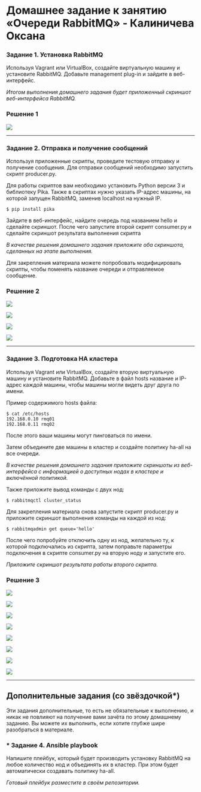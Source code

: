 # Домашнее задание к занятию «Очереди RabbitMQ» - Калиничева Оксана

### Задание 1. Установка RabbitMQ

Используя Vagrant или VirtualBox, создайте виртуальную машину и установите RabbitMQ.
Добавьте management plug-in и зайдите в веб-интерфейс.

*Итогом выполнения домашнего задания будет приложенный скриншот веб-интерфейса RabbitMQ.*

### Решение 1

![](https://github.com/oksana-kalinicheva/gitlab-hw/blob/sdb-11-04/img/sdb-11-04_01.jpg.jpg)

---

### Задание 2. Отправка и получение сообщений

Используя приложенные скрипты, проведите тестовую отправку и получение сообщения.
Для отправки сообщений необходимо запустить скрипт producer.py.

Для работы скриптов вам необходимо установить Python версии 3 и библиотеку Pika.
Также в скриптах нужно указать IP-адрес машины, на которой запущен RabbitMQ, заменив localhost на нужный IP.

```shell script
$ pip install pika
```

Зайдите в веб-интерфейс, найдите очередь под названием hello и сделайте скриншот.
После чего запустите второй скрипт consumer.py и сделайте скриншот результата выполнения скрипта

*В качестве решения домашнего задания приложите оба скриншота, сделанных на этапе выполнения.*

Для закрепления материала можете попробовать модифицировать скрипты, чтобы поменять название очереди и отправляемое сообщение.

### Решение 2

![](https://github.com/oksana-kalinicheva/gitlab-hw/blob/sdb-11-04/img/sdb-11-04_02.jpg.jpg)

![](https://github.com/oksana-kalinicheva/gitlab-hw/blob/sdb-11-04/img/sdb-11-04_03.jpg.jpg)

![](https://github.com/oksana-kalinicheva/gitlab-hw/blob/sdb-11-04/img/sdb-11-04_04.jpg.jpg)

![](https://github.com/oksana-kalinicheva/gitlab-hw/blob/sdb-11-04/img/sdb-11-04_05.jpg.jpg)

---

### Задание 3. Подготовка HA кластера

Используя Vagrant или VirtualBox, создайте вторую виртуальную машину и установите RabbitMQ.
Добавьте в файл hosts название и IP-адрес каждой машины, чтобы машины могли видеть друг друга по имени.

Пример содержимого hosts файла:
```shell script
$ cat /etc/hosts
192.168.0.10 rmq01
192.168.0.11 rmq02
```
После этого ваши машины могут пинговаться по имени.

Затем объедините две машины в кластер и создайте политику ha-all на все очереди.

*В качестве решения домашнего задания приложите скриншоты из веб-интерфейса с информацией о доступных нодах в кластере и включённой политикой.*

Также приложите вывод команды с двух нод:

```shell script
$ rabbitmqctl cluster_status
```

Для закрепления материала снова запустите скрипт producer.py и приложите скриншот выполнения команды на каждой из нод:

```shell script
$ rabbitmqadmin get queue='hello'
```

После чего попробуйте отключить одну из нод, желательно ту, к которой подключались из скрипта, затем поправьте параметры подключения в скрипте consumer.py на вторую ноду и запустите его.

*Приложите скриншот результата работы второго скрипта.*

### Решение 3

![](https://github.com/oksana-kalinicheva/gitlab-hw/blob/sdb-11-04/img/sdb-11-04_06.jpg.jpg)

![](https://github.com/oksana-kalinicheva/gitlab-hw/blob/sdb-11-04/img/sdb-11-04_07.jpg.jpg)

![](https://github.com/oksana-kalinicheva/gitlab-hw/blob/sdb-11-04/img/sdb-11-04_08.jpg.jpg)

![](https://github.com/oksana-kalinicheva/gitlab-hw/blob/sdb-11-04/img/sdb-11-04_09.jpg.jpg)

![](https://github.com/oksana-kalinicheva/gitlab-hw/blob/sdb-11-04/img/sdb-11-04_10.jpg.jpg)

![](https://github.com/oksana-kalinicheva/gitlab-hw/blob/sdb-11-04/img/sdb-11-04_11.jpg.jpg)

![](https://github.com/oksana-kalinicheva/gitlab-hw/blob/sdb-11-04/img/sdb-11-04_12.jpg.jpg)

![](https://github.com/oksana-kalinicheva/gitlab-hw/blob/sdb-11-04/img/sdb-11-04_13.jpg.jpg)

---

## Дополнительные задания (со звёздочкой*)
Эти задания дополнительные, то есть не обязательные к выполнению, и никак не повлияют на получение вами зачёта по этому домашнему заданию. Вы можете их выполнить, если хотите глубже шире разобраться в материале.

### * Задание 4. Ansible playbook

Напишите плейбук, который будет производить установку RabbitMQ на любое количество нод и объединять их в кластер.
При этом будет автоматически создавать политику ha-all.

*Готовый плейбук разместите в своём репозитории.*
